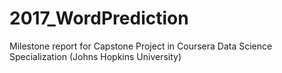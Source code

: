 # 2017_WordPrediction
Milestone report for Capstone Project in Coursera Data Science Specialization (Johns Hopkins University)
